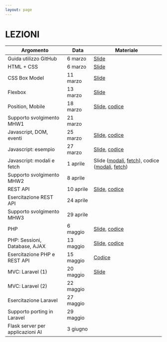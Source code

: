 ```yaml
---
layout: page
---
```


# LEZIONI


| Argomento                        | Data           | Materiale      |
|----------------------------------|----------------|----------------|
| Guida utilizzo GitHub            | 6 marzo        | [Slide](https://studentiunict-my.sharepoint.com/:b:/g/personal/simone_palazzo_unict_it/Ea4MkN3rGrRFnfImnw2p8VMByI0qejervGa_A3fJni03ZQ?e=2mqAIF)               |
| HTML + CSS                       | 6 marzo        | [Slide](https://studentiunict-my.sharepoint.com/:b:/g/personal/simone_palazzo_unict_it/EQcMtqoyMXlNn5WrIb7HtfUBETdZD9xwCTm7tCf0ND4eHA?e=bkIPMk)               |
| CSS Box Model                    | 11 marzo        | [Slide](https://studentiunict-my.sharepoint.com/:b:/g/personal/simone_palazzo_unict_it/ESQR0Z1mCsZPifq-rIKxEjwB2pXqDMOF_kP796qSwIFXGg?e=iLLq8V)               |
| Flexbox                          | 13 marzo       | [Slide](https://studentiunict-my.sharepoint.com/:b:/g/personal/simone_palazzo_unict_it/EefOn5vN5EJBjftAw_wgs60BiZkUgM1k1WK3jIcrtLr1EA?e=Qs9pwk)               |
| Position, Mobile                 | 18 marzo       | [Slide](https://studentiunict-my.sharepoint.com/:b:/g/personal/simone_palazzo_unict_it/EQYxyb2CgFJCgXAWmoOby0cBvMVSr6bpLQm7Il-MvDBnLA?e=2V4rlr), [codice](https://studentiunict-my.sharepoint.com/:u:/g/personal/simone_palazzo_unict_it/Eb1ltxFqKHRJleFMf99aeFMB1GzUDDGGC7va8WmnFE7T4g?e=r7f8ey)                |
| Supporto svolgimento MHW1        | 21 marzo       |                |
| Javascript, DOM, eventi          | 25 marzo       | [Slide](https://studentiunict-my.sharepoint.com/:b:/g/personal/simone_palazzo_unict_it/EX5GpxJJMslHritlv09Ql3wBd6qOMyqYmj_CX7HQzSX7bw?e=zosz2z), [codice](https://studentiunict-my.sharepoint.com/:u:/g/personal/simone_palazzo_unict_it/ETliYPsVp6ZLo1ibS5-mPNkByPltzA8o_3EOZ2pf1SQNGA?e=fS73Po)               |
| Javascript: esempio              | 27 marzo       | [Slide](https://studentiunict-my.sharepoint.com/:b:/g/personal/simone_palazzo_unict_it/EQpTRvU_hXJPlDJ2pB_Y5rMBtn1MAaezjDBMBD6qb0F92g?e=hiDeKn), [codice](https://studentiunict-my.sharepoint.com/:u:/g/personal/simone_palazzo_unict_it/EXM6BbmzKKVDqVcBKhv_0MQBHNx4aMG5e7HckwgUlMMoEw?e=6GkTg3)               |
| Javascript: modali e fetch       | 1 aprile       | Slide ([modali](https://studentiunict-my.sharepoint.com/:b:/g/personal/simone_palazzo_unict_it/EXXJuYZXfyZFpYcWInrMxkQBAbLkshTMsW9sYZ9B3LD6PA?e=kjdjxs), [fetch](https://studentiunict-my.sharepoint.com/:b:/g/personal/simone_palazzo_unict_it/ESrlttH90YpPrfvib5rjEtsBrl_sqgsc4yr74h1lRPDbKQ?e=flvvKP)), codice ([modali](https://studentiunict-my.sharepoint.com/:u:/g/personal/simone_palazzo_unict_it/EcaiAuwtdZtIiGzY7oMfNl8BQ5l4Sxkfr-03npbsS44uJA?e=nl5yaQ), [fetch](https://studentiunict-my.sharepoint.com/:u:/g/personal/simone_palazzo_unict_it/EWHlvqT2-IlKtaY-qGIrvKsBuXE2QExHWmNrAn9T-DEE_Q?e=mSncaF))               |
| Supporto svolgimento MHW2        | 8 aprile       |                |
| REST API                         | 10 aprile       | [Slide](https://studentiunict-my.sharepoint.com/:b:/g/personal/simone_palazzo_unict_it/EeCP5WzQPBVPm5uKEB9KCw8BPM4LGK7bSpUK2NaTDOfDAQ?e=ApEaeu), [codice](https://studentiunict-my.sharepoint.com/:u:/g/personal/simone_palazzo_unict_it/EUP5LOnFwT9NgLGGLl-mDwQB9CX7486fPqAqibm6K6FcwQ?e=kO4FQw)               |
| Esercitazione REST API           | 24 aprile      |                |
| Supporto svolgimento MHW3        | 29 aprile      |                |
| PHP                              | 6 maggio       | [Slide](https://studentiunict-my.sharepoint.com/:b:/g/personal/simone_palazzo_unict_it/Eb84eJ8H6P1HnBthKTkudgoBwRujxw4hrHaI8Dzf76k8dQ?e=gma4jK), [codice](https://studentiunict-my.sharepoint.com/:u:/g/personal/simone_palazzo_unict_it/EZa06XM6cAVFmhozFadaFBEBgdpiwCHxs8xwUac4EX7Juw?e=Gzu3gv)              |
| PHP: Sessioni, Database, AJAX    | 13 maggio       | [Slide](https://studentiunict-my.sharepoint.com/:b:/g/personal/simone_palazzo_unict_it/EcoslmFvVE1Grn77UpD54NcByuiE_AVhgEA-uNWq8srLjw?e=Cb9Din), [codice](https://studentiunict-my.sharepoint.com/:u:/g/personal/simone_palazzo_unict_it/EVvRZRws_ddCh7sac0k25w0Btyp6EtlJ7THmoeK7U4EgAA?e=xqmHRQ)               |
| Esercitazione PHP e REST API     | 15  maggio      | [Codice](https://drive.google.com/file/d/1RnRqyfKrLE4eY2Lzf5CnoK3rMe9JerYZ/view?usp=sharing)               |
| MVC: Laravel (1)                 | 20 maggio      | [Slide](https://studentiunict-my.sharepoint.com/:b:/g/personal/simone_palazzo_unict_it/EZQRdGyIoY5JucwmvyNxolYBfxoSPiQnZhRjhB4dwsLWCg?e=ksJIbc)               |
| MVC: Laravel (2)                 | 22 maggio      |                |
| Esercitazione Laravel            | 27 maggio      |                |
| Supporto porting in Laravel      | 29 maggio      |                |
| Flask server per applicazioni AI | 3 giugno       |                |

